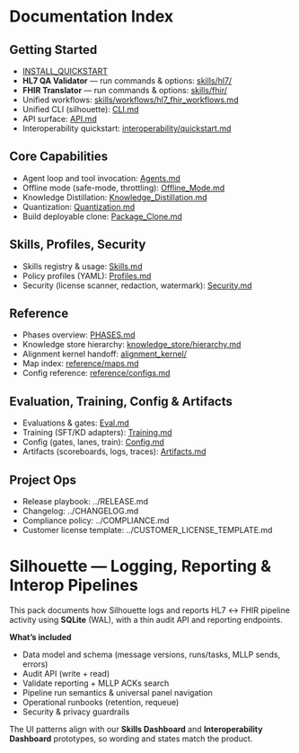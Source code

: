 # Documentation Index

## Getting Started
- [INSTALL_QUICKSTART](./INSTALL_QUICKSTART.md)
- **HL7 QA Validator** — run commands & options: [skills/hl7/](skills/hl7/)
- **FHIR Translator** — run commands & options: [skills/fhir/](skills/fhir/)
- Unified workflows: [skills/workflows/hl7_fhir_workflows.md](skills/workflows/hl7_fhir_workflows.md)
- Unified CLI (silhouette): [CLI.md](./CLI.md)
- API surface: [API.md](./API.md)
- Interoperability quickstart: [interoperability/quickstart.md](./interoperability/quickstart.md)

## Core Capabilities
- Agent loop and tool invocation: [Agents.md](./Agents.md)
- Offline mode (safe-mode, throttling): [Offline_Mode.md](./Offline_Mode.md)
- Knowledge Distillation: [Knowledge_Distillation.md](./Knowledge_Distillation.md)
- Quantization: [Quantization.md](./Quantization.md)
- Build deployable clone: [Package_Clone.md](./Package_Clone.md)

## Skills, Profiles, Security
- Skills registry & usage: [Skills.md](./Skills.md)
- Policy profiles (YAML): [Profiles.md](./Profiles.md)
- Security (license scanner, redaction, watermark): [Security.md](./Security.md)

## Reference
- Phases overview: [PHASES.md](../PHASES.md)
- Knowledge store hierarchy: [knowledge_store/hierarchy.md](./knowledge_store/hierarchy.md)
- Alignment kernel handoff: [alignment_kernel/](./alignment_kernel/)
- Map index: [reference/maps.md](reference/maps.md)
- Config reference: [reference/configs.md](reference/configs.md)

## Evaluation, Training, Config & Artifacts
- Evaluations & gates: [Eval.md](./Eval.md)
- Training (SFT/KD adapters): [Training.md](./Training.md)
- Config (gates, lanes, train): [Config.md](./Config.md)
- Artifacts (scoreboards, logs, traces): [Artifacts.md](./Artifacts.md)

## Project Ops
- Release playbook: ../RELEASE.md
- Changelog: ../CHANGELOG.md
- Compliance policy: ../COMPLIANCE.md
- Customer license template: ../CUSTOMER_LICENSE_TEMPLATE.md

# Silhouette — Logging, Reporting & Interop Pipelines

This pack documents how Silhouette logs and reports HL7 ↔ FHIR pipeline activity using **SQLite** (WAL), with a thin audit API and reporting endpoints.

**What’s included**
- Data model and schema (message versions, runs/tasks, MLLP sends, errors)
- Audit API (write + read)
- Validate reporting + MLLP ACKs search
- Pipeline run semantics & universal panel navigation
- Operational runbooks (retention, requeue)
- Security & privacy guardrails

The UI patterns align with our **Skills Dashboard** and **Interoperability Dashboard** prototypes, so wording and states match the product. 
